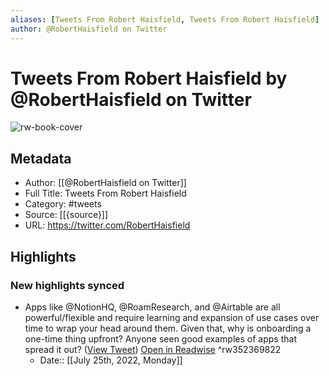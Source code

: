 ```yaml
---
aliases: [Tweets From Robert Haisfield, Tweets From Robert Haisfield]
author: @RobertHaisfield on Twitter
---
```

# Tweets From Robert Haisfield by @RobertHaisfield on Twitter

![rw-book-cover](https://pbs.twimg.com/profile_images/1545094404838305793/MCYBJoXR.jpg)

## Metadata
- Author: [[@RobertHaisfield on Twitter]]
- Full Title: Tweets From Robert Haisfield
- Category: #tweets
- Source: [[{source}]]
- URL: https://twitter.com/RobertHaisfield

## Highlights
### New highlights synced
- Apps like @NotionHQ, @RoamResearch, and @Airtable are all powerful/flexible and require learning and expansion of use cases over time to wrap your head around them. Given that, why is onboarding a one-time thing upfront? Anyone seen good examples of apps that spread it out? ([View Tweet](https://twitter.com/RobertHaisfield/status/1224494541937442816)) [Open in Readwise](https://readwise.io/open/352369822) ^rw352369822
    - Date:: [[July 25th, 2022, Monday]]
